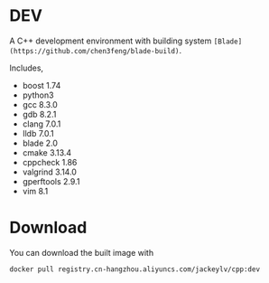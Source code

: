 # DEV

A C++ development environment with building system `[Blade](https://github.com/chen3feng/blade-build)`.

Includes,

- boost 1.74
- python3
- gcc 8.3.0
- gdb 8.2.1
- clang 7.0.1
- lldb 7.0.1
- blade 2.0
- cmake 3.13.4
- cppcheck 1.86
- valgrind 3.14.0
- gperftools 2.9.1
- vim 8.1


# Download

You can download the built image with 

```
docker pull registry.cn-hangzhou.aliyuncs.com/jackeylv/cpp:dev
```